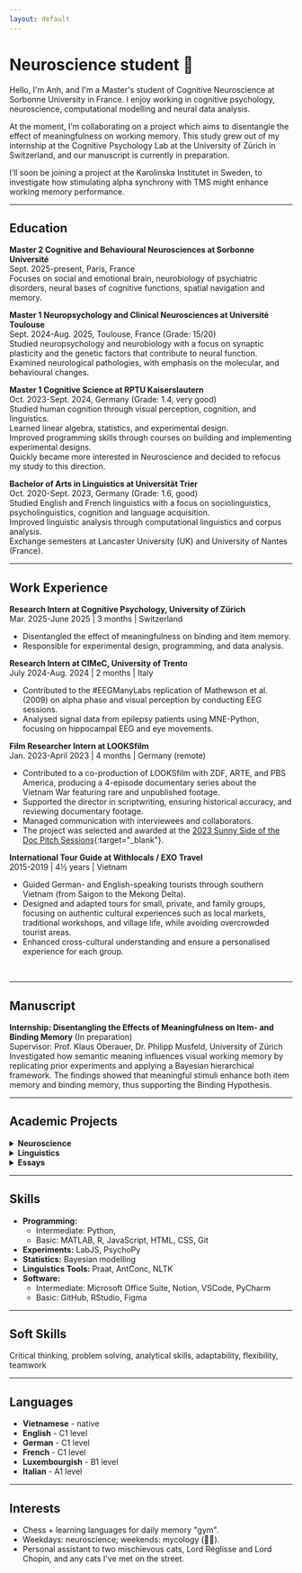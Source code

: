 ```yaml
---
layout: default
---
```

# Neuroscience student 🧠

Hello,  I'm Anh, and I'm a Master's student of Cognitive Neuroscience at Sorbonne University in France. I enjoy working in cognitive psychology, neuroscience, computational modelling and neural data analysis.

At the moment, I’m collaborating on a project which aims to disentangle the effect of meaningfulness on working memory. This study grew out of my internship at the Cognitive Psychology Lab at the University of Zürich in Switzerland, and our manuscript is currently in preparation.

I’ll soon be joining a project at the Karolinska Institutet in Sweden, to investigate how stimulating alpha synchrony with TMS might enhance working memory performance.


---

## Education
**Master 2 Cognitive and Behavioural Neurosciences at Sorbonne Université**<br>
<span class="meta">Sept. 2025-present, Paris, France</span><br>
Focuses on social and emotional brain, neurobiology of psychiatric disorders, neural bases of cognitive functions, spatial navigation and memory.

**Master 1 Neuropsychology and Clinical Neurosciences at Université Toulouse**<br>
<span class="meta">Sept. 2024-Aug. 2025, Toulouse, France (Grade: 15/20)</span><br>
Studied neuropsychology and neurobiology with a focus on synaptic plasticity and the genetic factors that contribute to neural function.<br>
Examined neurological pathologies, with emphasis on the molecular, and behavioural changes.<br>

**Master 1 Cognitive Science at RPTU Kaiserslautern**<br>
<span class="meta">Oct. 2023-Sept. 2024, Germany (Grade: 1.4, very good)</span><br>
Studied human cognition through visual perception, cognition, and linguistics.<br>
Learned linear algebra, statistics, and experimental design.<br>
Improved programming skills through courses on building and implementing experimental designs.<br>
Quickly became more interested in Neuroscience and decided to refocus my study to this direction. <br>

**Bachelor of Arts in Linguistics at Universität Trier**<br>
<span class="meta">Oct. 2020-Sept. 2023, Germany (Grade: 1.6, good)</span><br>
Studied English and French linguistics with a focus on sociolinguistics, psycholinguistics, cognition and language acquisition.<br>
Improved linguistic analysis through computational linguistics and corpus analysis.<br>
Exchange semesters at Lancaster University (UK) and University of Nantes (France).

---

## Work Experience
**Research Intern at Cognitive Psychology, University of Zürich**<br>
<span class="meta">Mar. 2025-June 2025 | 3 months | Switzerland</span><br>
- Disentangled the effect of meaningfulness on binding and item memory.  
- Responsible for experimental design, programming, and data analysis.

**Research Intern at CIMeC, University of Trento**<br>
<span class="meta">July 2024-Aug. 2024 | 2 months | Italy</span><br>
- Contributed to the #EEGManyLabs replication of Mathewson et al. (2009) on alpha phase and visual perception by conducting EEG sessions.  
- Analysed signal data from epilepsy patients using MNE-Python, focusing on hippocampal EEG and eye movements.

**Film Researcher Intern at LOOKSfilm**<br>
<span class="meta">Jan. 2023-April 2023 | 4 months | Germany (remote)</span><br>
- Contributed to a co-production of LOOKSfilm with ZDF, ARTE, and PBS America, producing a 4-episode documentary series about the Vietnam War featuring rare and unpublished footage.
- Supported the director in scriptwriting, ensuring historical accuracy, and reviewing documentary footage.
- Managed communication with interviewees and collaborators.
- The project was selected and awarded at the [2023 Sunny Side of the Doc Pitch Sessions](https://www.sunnysideofthedoc.com/palmares/official-selection-ssd23/){:target="_blank"}.

**International Tour Guide at Withlocals / EXO Travel**  
<span class="meta">2015-2019 | 4½ years | Vietnam </span><br>
- Guided German- and English-speaking tourists through southern Vietnam (from Saigon to the Mekong Delta).
- Designed and adapted tours for small, private, and family groups, focusing on authentic cultural experiences such as local markets, traditional workshops, and village life, while avoiding overcrowded tourist areas.
- Enhanced cross-cultural understanding and ensure a personalised experience for each group.
<br>

---

## Manuscript
**Internship: Disentangling the Effects of Meaningfulness on Item- and Binding Memory** (In preparation)<br>
Supervisor: Prof. Klaus Oberauer, Dr. Philipp Musfeld, University of Zürich<br>
Investigated how semantic meaning influences visual working memory by replicating prior experiments and applying a Bayesian hierarchical framework. The findings showed that meaningful stimuli enhance both item memory and binding memory, thus supporting the Binding Hypothesis.<br>

---

## Academic Projects

<details>
<summary><strong>Neuroscience</strong></summary>

<span class="project-title"><strong>Report: Assessment of Two Unknown Compounds in Depression-like and Anxiety Behaviour in Wild-Type SWISS Mice</strong></span><br>
<span class="meta">Seminar: Neuropharmacology (2024)</span><br>
Tested two novel compounds for antidepressant and anxiolytic effects in a murine model using behavioural paradigms (OFT, EPM, TST). Results suggested potential antidepressant properties for one compound, though further research is needed to confirm efficacy.<br>
<a href="/assets/files/Report_Neuropharmacology.pdf" title="Assessment of Two Unknown Compounds in Depression-like and Anxiety Behaviour in Wild-Type SWISS mice" target="_blank" rel="noopener noreferrer">
  <img src="/assets/icon/File.svg" class="icon" alt="File icon"> Read report (PDF)
</a><br>
<span class="tag">Murine Behavioural Experiments</span>
<span class="tag">ANOVA</span>
<span class="tag">JASP</span>
<br><br>

<span class="project-title"><strong>Report: Learning Behaviour in Bumblebees: An Analysis with a Control Group</strong></span><br>
<span class="meta">Seminar: Introduction to R language (2024)</span><br>
Analysed learning behaviour of bumblebees (Bombus terrestris) in a Y-maze using trajectory data from 187 trials. Results showed improved navigation speed and preference for reinforced cues over successive trials, establishing a baseline for stressor studies.<br>
<a href="/assets/files/learning_behaviour_bumblebee.pdf" title="Learning Behaviour in Bumblebees — An Analysis with a Control Group" target="_blank" rel="noopener noreferrer">
  <img src="/assets/icon/File.svg" class="icon" alt="File icon"> Read report (PDF)
</a><br><span class="tag">Animal Behavioural Data Analysis</span>
<span class="tag">R language</span><br><br>

<span class="project-title"><strong>Coding: Neurodata Analysis of Hippocampal Recordings - Preprocessing and Visualisation in Python</strong></span><br>
<span class="meta">Internship (2024)</span><br>
Supervisor: Dr. Christoph Huber-Huber, CIMeC<br>
Developing Python script to extract, preprocess, and visualise hippocampal LFP data from NWB files. Implemented filtering, event annotation, and channel selection to prepare data for time-locked analyses.<br>
<a href="https://github.com/chsquare/tgazeieeg2/tree/anh" title="Neurodata Analysis of Hippocampal Recordings — GitHub" target="_blank" rel="noopener noreferrer">
  <img src="/assets/icon/github.svg" class="icon" alt="Repository icon"> Consult the project (GitHub)
</a><br>
<span class="tag">Python</span>
<span class="tag">MNE-Python</span>
<span class="tag">LFP Signal Processing</span>
<br><br>
</details>

<details>
<summary> <strong>Linguistics</strong></summary>

<span class="project-title"><strong>Les Gros Mots en français : quand la linguistique de corpus rencontre la sociolinguistique (English title: Swearing in French: when corpus linguistics meets sociolinguistics)</strong></span><br>
<span class="meta">Bachelor thesis, supervisor: Dr. Hanna Merk (2023)</span><br>
Analysed Quebec French swear word usage in the corpus of spoken Quebec French - CFPQ. Examined frequency, morphology, and euphemistic forms. Found that men swear more frequently overall, but women use swear words as often as men in same-sex conversations; women and older speakers favour euphemisms, and swearing peaks in speakers’ twenties.<br>
<a href="/assets/files/thesis_BA_0309.pdf" title="Read thesis (PDF)" target="_blank" rel="noopener noreferrer">
  <img src="/assets/icon/File.svg" class="icon" alt="File icon"> Read thesis (PDF)
</a><br>
<span class="tag">AntConc</span>
<span class="tag">Corpus Analysis</span>
<span class="tag">Sociolinguistics</span>
<br><br>

<span class="project-title"><strong>Computational Linguistic Analysis of Authentic and Deceptive Online Reviews</strong></span><br>
<span class="meta">Seminar: Forensic Linguistics (2023)</span><br>
Conducted a computational linguistics study comparing 300 fake and 300 real hotel reviews to identify linguistic markers of deception. Found differences in punctuation frequency, part-of-speech distributions (nouns, verbs), and distinctive n-gram patterns.<br>
<span class="tag">Python</span>
<span class="tag">Computational Linguistics</span>
<br>
<br>

<span class="project-title"><strong>Corpus-Based Sociolinguistic Analysis of the Swearword “Fuck” in Spoken British English</strong></span><br>
<span class="meta">Seminar: Corpus-based English Language Studies (2023)</span><br>
Analysed over 700 occurrences of the word 'fuck' and its variants in the BNC2014 corpus, showing that men use the word nearly twice as often as women, with the highest frequency among students and speakers aged 20–30. Frequent idiomatic patterns (e.g. 'fucking hell', 'what the fuck', 'fuck off') and auxiliary/emphatic uses were identified as the most common pragmatic functions.<br>
<a href="/assets/files/Ling326.pdf" title="Read report (PDF)" target="_blank" rel="noopener noreferrer">
  <img src="/assets/icon/File.svg" class="icon" alt="File icon"> Read report (PDF)
</a><br>
<span class="tag">BNClab</span>
<br><br>

<span class="project-title"><strong>Grammatical Functions of the Non-auxiliary *Can* in Singapore English Texting</strong></span><br>
<span class="meta">Seminar: Contact varieties of English (2022)</span><br>
Analysed 1,121 tokens of can from a Singaporean SMS corpus to investigate non-standard grammatical functions beyond auxiliary use. Found five distinct non-auxiliary roles (affirmative response, tag question, verb, discourse marker, serial verb), showing systematic substrate influence and identity-marking in Colloquial Singapore English.<br>
<a href="/assets/files/Ling501.pdf" title="Read report (PDF)" target="_blank" rel="noopener noreferrer">
  <img src="/assets/icon/File.svg" class="icon" alt="File icon"> Read report (PDF)
</a><br>
<span class="tag">Corpus Linguistics</span>
<span class="tag">Pragmatics</span>
<br>
<br>

<span class="project-title"><strong>The Combination of Gesture and Speech during Parent-Child Interaction: A Longitudinal Case Study</strong></span><br>
<span class="meta">Seminar: Semantics (2022)</span><br>
Analysed CHILDES video corpus of a monolingual British child (12–24 months) to examine gesture-speech use in natural parent-child interaction. Found that children gradually shift from imitating parental gestures to using them strategically for communication, with pointing strongly linked to early speech.<br>
<a href="/assets/files/Ling301.pdf" title="Read report (PDF)" target="_blank" rel="noopener noreferrer">
  <img src="/assets/icon/File.svg" class="icon" alt="File icon"> Read report (PDF)
</a><br>
<span class="tag">Corpus Analysis</span>
<br>
<br>
</details>

<details>
<summary> <strong>Essays</strong></summary>
<span class="project-title"><strong>Essay: Could Neanderthals speak?</strong></span><br>
<span class="meta">Seminar: Language Evolution and Origin (2023)</span><br>
Reviewed fossil anatomy, genetics, and archaeological records to evaluate Neanderthal speech and symbolic communication. Concluded that Neanderthals likely possessed some spoken language and symbolic behaviour, though not identical to modern humans.<br>
<a href="/assets/files/Ling229.pdf" title="Read essay (PDF)" target="_blank" rel="noopener noreferrer">
  <img src="/assets/icon/File.svg" class="icon" alt="File icon"> Read essay (PDF)
</a><br><br>

<span class="project-title"><strong>Essay: La modernité et Baudelaire (En: Modernity and Baudelaire)</strong></span><br>
<span class="meta">Seminar: Littérature française XIXe-XXe siècle – TD Baudelaire (2021)</span><br>
Reviewed the notion of modernity through Les fleurs du Mal through blending classical verse with a new aesthetic concepts in which beauty can arise from ugliness.<br>
<a href="/assets/files/Beaudelaire.pdf" title="Read essay (PDF)" target="_blank" rel="noopener noreferrer">
  <img src="/assets/icon/File.svg" class="icon" alt="File icon"> Read essay (PDF)
</a><br><br>

<span class="project-title"><strong>Essay: Jaccottet et l’influence du haïku (En: Jaccottet and the influence of Haiku)</strong></span><br>
<span class="meta">Seminar: Littérature française (2020)</span><br>
Discussed how the delicate Japanese art of haiku influenced Philippe Jaccottet’s poetry, analysed how this inspiration appears even through the quiet harmony of his own style. A deep exploration of simplicity, light, and poetic clarity.
<br>
<a href="/assets/files/Jaccottet.pdf" title="Read essay (PDF)" target="_blank" rel="noopener noreferrer">
  <img src="/assets/icon/File.svg" class="icon" alt="File icon"> Read essay (PDF)
</a><br><br>

</details>

---

## Skills
- **Programming:**
   - Intermediate: Python,
   - Basic: MATLAB, R, JavaScript, HTML, CSS, Git<br>
- **Experiments:** LabJS, PsychoPy<br>
- **Statistics:** Bayesian modelling<br>
- **Linguistics Tools:** Praat, AntConc, NLTK<br>
- **Software:**
   - Intermediate: Microsoft Office Suite, Notion, VSCode, PyCharm
   - Basic: GitHub, RStudio, Figma<br>

---

## Soft Skills

Critical thinking, problem solving, analytical skills, adaptability, flexibility, teamwork

---

## Languages

- **Vietnamese** - native  
- **English** - C1 level  
- **German** - C1 level  
- **French** - C1 level  
- **Luxembourgish** - B1 level
- **Italian** - A1 level  

---

## Interests
- Chess + learning languages for daily memory "gym".
- Weekdays: neuroscience; weekends: mycology (🍄‍🟫).
- Personal assistant to two mischievous cats, Lord Réglisse and Lord Chopin, and any cats I've met on the street.
